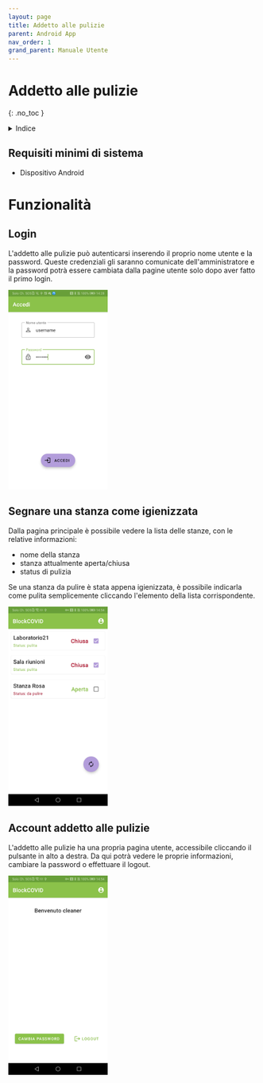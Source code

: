 ```yaml
---
layout: page
title: Addetto alle pulizie
parent: Android App
nav_order: 1
grand_parent: Manuale Utente
---
```


# Addetto alle pulizie
{: .no_toc }
<details closed markdown="block">
  <summary>
    Indice
  </summary>
  {: .text-delta }
1. TOC
{:toc}
</details>

## Requisiti minimi di sistema
- Dispositivo Android

# Funzionalità
## Login
L'addetto alle pulizie può autenticarsi inserendo il proprio nome utente e la password. Queste credenziali gli saranno comunicate dell'amministratore e la password potrà essere cambiata dalla pagine utente solo dopo aver fatto il primo login. 

<img src="/assets/android/app_screenshots/login.png" width="200">

## Segnare una stanza come igienizzata
Dalla pagina principale è possibile vedere la lista delle stanze, con le relative informazioni:
- nome della stanza
- stanza attualmente aperta/chiusa
- status di pulizia

Se una stanza da pulire è stata appena igienizzata, è possibile indicarla come pulita semplicemente cliccando l'elemento della lista corrispondente.

<img src="/assets/android/app_screenshots/cleaner_rooms.png" width="200">

## Account addetto alle pulizie
L'addetto alle pulizie ha una propria pagina utente, accessibile cliccando il pulsante in alto a destra. Da qui potrà vedere le proprie informazioni, cambiare la password o effettuare il logout.

<img src="/assets/android/app_screenshots/cleaner_account.png" width="200">
